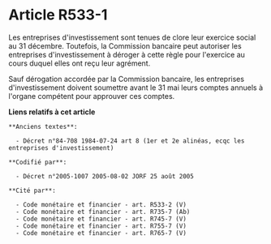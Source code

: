 # Article R533-1

Les entreprises d'investissement sont tenues de clore leur exercice social au 31 décembre. Toutefois, la Commission bancaire
peut autoriser les entreprises d'investissement à déroger à cette règle pour l'exercice au cours duquel elles ont reçu leur
agrément.

Sauf dérogation accordée par la Commission bancaire, les entreprises d'investissement doivent soumettre avant le 31 mai leurs
comptes annuels à l'organe compétent pour approuver ces comptes.

**Liens relatifs à cet article**

	**Anciens textes**:

	  - Décret n°84-708 1984-07-24 art 8 (1er et 2e alinéas, ecqc les entreprises d'investissement)

	**Codifié par**:

	  - Décret n°2005-1007 2005-08-02 JORF 25 août 2005

	**Cité par**:

	  - Code monétaire et financier - art. R533-2 (V)
	  - Code monétaire et financier - art. R735-7 (Ab)
	  - Code monétaire et financier - art. R745-7 (V)
	  - Code monétaire et financier - art. R755-7 (V)
	  - Code monétaire et financier - art. R765-7 (V)

